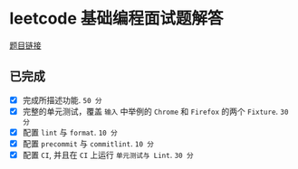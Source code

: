 # leetcode 基础编程面试题解答

[题目链接](https://github.com/LeetCode-OpenSource/hire/blob/master/foundations_zh.md)

## 已完成

- [x] 完成所描述功能. `50 分`
- [x] 完整的单元测试，覆盖 `输入` 中举例的 `Chrome` 和 `Firefox` 的两个 `Fixture`. `30 分`
- [x] 配置 `lint` 与 `format`. `10 分`
- [x] 配置 `precommit` 与 `commitlint`. `10 分`
- [x] 配置 `CI`, 并且在 `CI` 上运行 `单元测试与 Lint`. `30 分`
